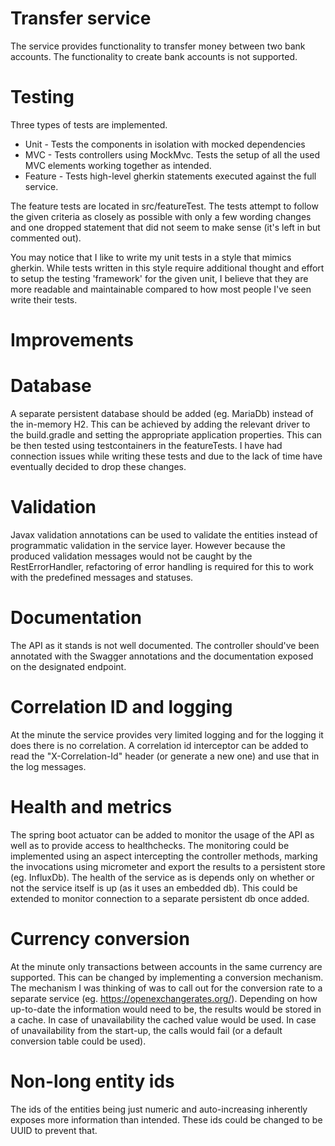 # Transfer service
The service provides functionality to transfer money between two bank accounts. The functionality to create bank 
accounts is not supported.

# Testing
Three types of tests are implemented.
* Unit - Tests the components in isolation with mocked dependencies   
* MVC - Tests controllers using MockMvc. Tests the setup of all the used MVC elements working together as intended.
* Feature - Tests high-level gherkin statements executed against the full service. 

The feature tests are located in src/featureTest. The tests attempt to follow the given criteria as closely as possible 
with only a few wording changes and one dropped statement that did not seem to make sense (it's left in but commented 
out).

You may notice that I like to write my unit tests in a style that mimics gherkin. While tests written in this style 
require additional thought and effort to setup the testing 'framework' for the given unit, I believe that they are more 
readable and maintainable compared to how most people I've seen write their tests.  

# Improvements
# Database
A separate persistent database should be added (eg. MariaDb) instead of the in-memory H2.
This can be achieved by adding the relevant driver to the build.gradle and setting the appropriate application 
properties. This can be then tested using testcontainers in the featureTests. I have had connection issues while 
writing these tests and due to the lack of time have eventually decided to drop these changes.  

# Validation
Javax validation annotations can be used to validate the entities instead of programmatic validation in the service 
layer. However because the produced validation messages would not be caught by the RestErrorHandler, refactoring of 
error handling is required for this to work with the predefined messages and statuses.  

# Documentation
The API as it stands is not well documented. The controller should've been annotated with the Swagger annotations and
the documentation exposed on the designated endpoint. 

# Correlation ID and logging
At the minute the service provides very limited logging and for the logging it does there is no correlation.
A correlation id interceptor can be added to read the "X-Correlation-Id" header (or generate a new one) and use that in 
the log messages.

# Health and metrics
The spring boot actuator can be added to monitor the usage of the API as well as to provide access to healthchecks.
The monitoring could be implemented using an aspect intercepting the controller methods, marking the invocations using 
micrometer and export the results to a persistent store (eg. InfluxDb).
The health of the service as is depends only on whether or not the service itself is up (as it uses an embedded db). 
This could be extended to monitor connection to a separate persistent db once added.

# Currency conversion
At the minute only transactions between accounts in the same currency are supported. This can be changed by implementing 
a conversion mechanism. The mechanism I was thinking of was to call out for the conversion rate to a separate service 
(eg. https://openexchangerates.org/). Depending on how up-to-date the information would need to be, the results would 
be stored in a cache. In case of unavailability the cached value would be used. In case of unavailability from the 
start-up, the calls would fail (or a default conversion table could be used).

# Non-long entity ids
The ids of the entities being just numeric and auto-increasing inherently exposes more information than intended. These 
ids could be changed to be UUID to prevent that. 